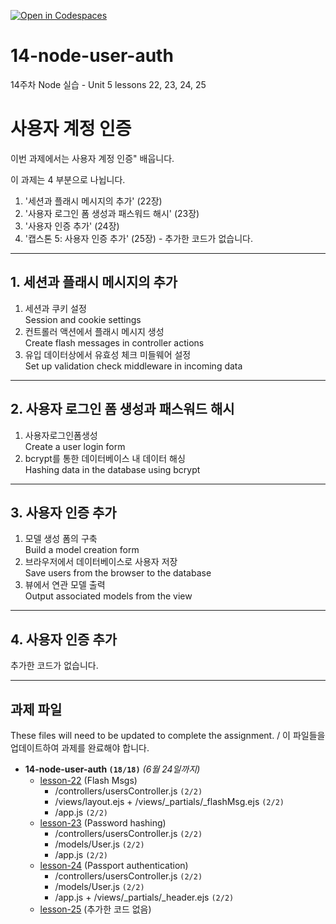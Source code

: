 [![Open in Codespaces](https://classroom.github.com/assets/launch-codespace-7f7980b617ed060a017424585567c406b6ee15c891e84e1186181d67ecf80aa0.svg)](https://classroom.github.com/open-in-codespaces?assignment_repo_id=15262574)
# 14-node-user-auth

14주차 Node 실습 - Unit 5 lessons 22, 23, 24, 25

# 사용자 계정 인증

이번 과제에서는 사용자 계정 인증" 배웁니다.

이 과제는 4 부분으로 나뉩니다.

1. '세션과 플래시 메시지의 추가' (22장)
2. '사용자 로그인 폼 생성과 패스워드 해시' (23장)
3. '사용자 인증 추가' (24장)
4. '캡스톤 5: 사용자 인증 추가' (25장) - 추가한 코드가 없습니다.

---

## 1. 세션과 플래시 메시지의 추가

1. 세션과 쿠키 설정<br>
    Session and cookie settings
2. 컨트롤러 액션에서 플래시 메시지 생성<br>
    Create flash messages in controller actions
3. 유입 데이터상에서 유효성 체크 미들웨어 설정<br>
    Set up validation check middleware in incoming data

---

## 2. 사용자 로그인 폼 생성과 패스워드 해시

1. 사용자로그인폼생성<br>
    Create a user login form
2. bcrypt를 통한 데이터베이스 내 데이터 해싱<br>
    Hashing data in the database using bcrypt

---

## 3. 사용자 인증 추가

1. 모델 생성 폼의 구축<br>
    Build a model creation form
2. 브라우저에서 데이터베이스로 사용자 저장<br>
    Save users from the browser to the database
3. 뷰에서 연관 모델 출력<br>
    Output associated models from the view

---

## 4. 사용자 인증 추가

추가한 코드가 없습니다.

---

## 과제 파일

These files will need to be updated to complete the assignment. / 이 파일들을 업데이트하여 과제를 완료해야 합니다.

- **14-node-user-auth `(18/18)`** _(6월 24일까지)_
  - [lesson-22](./lesson-22) (Flash Msgs)
    - /controllers/usersController.js `(2/2)`
    - /views/layout.ejs + /views/_partials/_flashMsg.ejs `(2/2)`
    - /app.js `(2/2)`
  - [lesson-23](./lesson-23) (Password hashing)
    - /controllers/usersController.js `(2/2)`
    - /models/User.js `(2/2)`
    - /app.js `(2/2)`
  - [lesson-24](./lesson-24) (Passport authentication)
    - /controllers/usersController.js `(2/2)`
    - /models/User.js `(2/2)`
    - /app.js + /views/_partials/_header.ejs `(2/2)`
  - [lesson-25](./lesson-25) (추가한 코드 없음)
